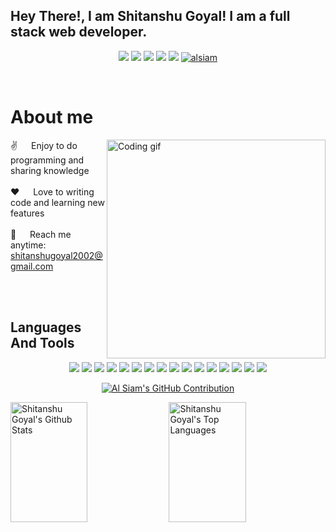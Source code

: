 ## Hey There!, I am Shitanshu Goyal! I am a full stack web developer.

<p align="center" >
 <a href="mailto:shitanshugoyal2002@gmail.com"><img src="https://img.shields.io/badge/Gmail-D14836?style=for-the-badge&logo=gmail&logoColor=white"/></a>
 <a href="https://www.linkedin.com/in/shitanshu-goyal-a86aa0219/"><img src="https://img.shields.io/badge/LinkedIn-0077B5?style=for-the-badge&logo=linkedin&logoColor=white"/></a>
 <a href="https://leetcode.com/shitanshu-277/"><img src="https://img.shields.io/badge/shitanshu_277-FFA116?style=for-the-badge&logo=LeetCode&logoColor=black"/></a>
 <a href="https://www.codechef.com/users/shitanshu_277"><img src="https://img.shields.io/badge/shitanshu_277-b5651d?style=for-the-badge&logo=codechef&logoColor=white"/></a> 
 <a href="https://auth.geeksforgeeks.org/user/sg_277"><img src="https://img.shields.io/badge/sg_277-298D46?style=for-the-badge&logo=geeksforgeeks&logoColor=white"/></a>
 <a href="https://www.instagram.com/shitanshu_goyal/?next=%2F&hl=en" target="_blank"><img src="https://img.shields.io/badge/shitanshu_goyal-fe4164?style=for-the-badge&logo=instagram&logoColor=white" alt="alsiam" /> </a> 
</p>
<br />

<!-- About Section -->
 # About me
 
<p>
 <img align="right" width="350" src="/assets/programmer.gif" alt="Coding gif" />
  
 ✌️ &emsp; Enjoy to do programming and sharing knowledge <br/><br/>
 ❤️ &emsp; Love to writing code and learning new features<br/><br/>
 📧 &emsp; Reach me anytime: shitanshugoyal2002@gmail.com<br/><br/>

</p>

<br/>

<summary><h2>Languages And Tools</h2></summary>
  <p align="center">
    <img src="https://img.shields.io/badge/c-%2300599C.svg?style=for-the-badge&logo=c&logoColor=white"></img>
    <img src="https://img.shields.io/badge/c++-%2300599C.svg?style=for-the-badge&logo=c%2B%2B&logoColor=white"></img>
    <img src="https://img.shields.io/badge/html5-%23E34F26.svg?style=for-the-badge&logo=html5&logoColor=white"></img>
    <img src="https://img.shields.io/badge/css3-%231572B6.svg?style=for-the-badge&logo=css3&logoColor=white"></img>
    <img src="https://img.shields.io/badge/Bootstrap-563D7C?style=for-the-badge&logo=bootstrap&logoColor=white"></img>
    <img src="https://img.shields.io/badge/javascript-%23323330.svg?style=for-the-badge&logo=javascript&logoColor=%23F7DF1E"></img>
    <img src="https://img.shields.io/badge/TypeScript-007ACC?style=for-the-badge&logo=typescript&logoColor=white"></img>
    <img src="https://img.shields.io/badge/Node.js-43853D?style=for-the-badge&logo=node.js&logoColor=white"></img>
    <img src="https://img.shields.io/badge/express.js-%23404d59.svg?style=for-the-badge&logo=express&logoColor=%2361DAFB"></img>
    <img src="https://img.shields.io/badge/Angular-DD0031?style=for-the-badge&logo=angular&logoColor=white"></img>
    <img src="https://img.shields.io/badge/react-%2320232a.svg?style=for-the-badge&logo=react&logoColor=%2361DAFB"></img>
    <img src="https://img.shields.io/badge/mysql-%2300f.svg?style=for-the-badge&logo=mysql&logoColor=white"></img>
    <img src="https://img.shields.io/badge/MongoDB-4EA94B?style=for-the-badge&logo=mongodb&logoColor=white"></img>
    <img src="https://img.shields.io/badge/rabbitmq-%23FF6600.svg?&style=for-the-badge&logo=rabbitmq&logoColor=white"></img>
    <img src="https://img.shields.io/badge/redis-%23DD0031.svg?&style=for-the-badge&logo=redis&logoColor=white"></img>
    <img src="https://img.shields.io/badge/GIT-E44C30?style=for-the-badge&logo=git&logoColor=white"></img>
  </p>

<p align="center">
  <a href="https://github.com/shitanshu-277">
    <img src="https://github-profile-summary-cards.vercel.app/api/cards/profile-details?username=shitanshu-277&theme=radical" alt="Al Siam's GitHub Contribution"/>
  </a>
</p>

<a> 
    <a href="https://github.com/shitanshu-277"><img alt="Shitanshu Goyal's Github Stats" src="https://denvercoder1-github-readme-stats.vercel.app/api?username=shitanshu-277&show_icons=true&count_private=true&theme=react&border_color=7F3FBF&bg_color=0D1117&title_color=F85D7F&icon_color=F8D866" height="192px" width="49.5%"/></a>
  <a href="https://github.com/shitanshu-277"><img alt="Shitanshu Goyal's Top Languages" src="https://denvercoder1-github-readme-stats.vercel.app/api/top-langs/?username=shitanshu-277&langs_count=8&layout=compact&theme=react&border_color=7F3FBF&bg_color=0D1117&title_color=F85D7F&icon_color=F8D866" height="192px" width="49.5%"/></a>
  <br/>
</a>

